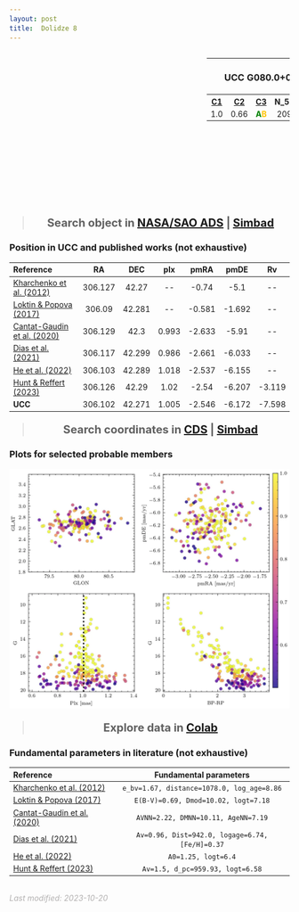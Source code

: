 ```yaml
---
layout: post
title:  Dolidze 8
---
```


<div style="display: flex; justify-content: space-between;">
 <div style="text-align: center;">
 <!-- Left block -->
 <div id="aladin-lite-div" style="width:355px;height:250px;"></div>
 <script type="text/javascript" src="https://aladin.cds.unistra.fr/AladinLite/api/v3/latest/aladin.js" charset="utf-8"></script>
 <script type="text/javascript">
   let aladin;
   A.init.then(() => {
      aladin = A.aladin('#aladin-lite-div', {survey: "P/DSS2/color", fov:0.377, target: "306.102 42.271"});
   });
 </script>
</div>
<!-- Left block -->

<table style="text-align: center; width:355px;height:250px;">
  <!-- Row 1 (title) -->
  <tr>
    <td colspan="5"><h3>UCC G080.0+02.6</h3></td>
  </tr>
  <!-- Row 2 -->
  <tr>
    <th><a href="https://ucc.ar/faq#what-are-the-c1-c2-and-c3-parameters" title="Photometric class">C1</a></th>
    <th><a href="https://ucc.ar/faq#what-are-the-c1-c2-and-c3-parameters" title="Density class">C2</a></th>
    <th><a href="https://ucc.ar/faq#what-are-the-c1-c2-and-c3-parameters" title="Combined class">C3</a></th>
    <th><div title="Stars with membership probability >50%">N_50</div></th>
    <th><div title="Radius that contains half the members [arcmin]">r_50</div></th>
  </tr>
  <!-- Row 3 -->
  <tr>
    <td>1.0</td>
    <td>0.66</td>
    <td><span style="color: green; font-weight: bold;">A</span><span style="color: #FFC300; font-weight: bold;">B</span></td>
    <td>209</td>
    <td>11.3</td>
  </tr>
</table>
</div>

> <p style="text-align:center; font-weight: bold; font-size:20px">Search object in <a href="https://ui.adsabs.harvard.edu/search/q=%20collection%3Aastronomy%20body%3A%22Dolidze%208%22&sort=date%20desc%2C%20bibcode%20desc&p_=0" target="_blank">NASA/SAO ADS</a> | <a href="https://simbad.cds.unistra.fr/simbad/sim-id-refs?Ident=dolidze8" target="_blank">Simbad</a></p>


### Position in UCC and published works (not exhaustive)

| Reference    | RA    | DEC   | plx  | pmRA  | pmDE   |  Rv  |
| :---         | :---: | :---: | :---: | :---: | :---: | :---: |
|[Kharchenko et al. (2012)](https://ui.adsabs.harvard.edu/abs/2012A%26A...543A.156K) | 306.127 | 42.27 | -- | -0.74 | -5.1 | -- |
|[Loktin & Popova (2017)](https://ui.adsabs.harvard.edu/abs/2017AstBu..72..257L/abstract) | 306.09 | 42.281 | -- | -0.581 | -1.692 | -- |
|[Cantat-Gaudin et al. (2020)](https://ui.adsabs.harvard.edu/abs/2020A%26A...640A...1C) | 306.129 | 42.3 | 0.993 | -2.633 | -5.91 | -- |
|[Dias et al. (2021)](https://ui.adsabs.harvard.edu/abs/2021MNRAS.504..356D) | 306.117 | 42.299 | 0.986 | -2.661 | -6.033 | -- |
|[He et al. (2022)](https://ui.adsabs.harvard.edu/abs/2022ApJS..262....7H/abstract) | 306.103 | 42.289 | 1.018 | -2.537 | -6.155 | -- |
|[Hunt & Reffert (2023)](https://ui.adsabs.harvard.edu/abs/2023arXiv230313424H/abstract) | 306.126 | 42.29 | 1.02 | -2.54 | -6.207 | -3.119 |
| **UCC** |306.102 | 42.271 | 1.005 | -2.546 | -6.172 | -7.598 |

> <p style="text-align:center; font-weight: bold; font-size:20px">Search coordinates in <a href="https://cdsportal.u-strasbg.fr/?target=306.102,42.271" target="_blank">CDS</a> | <a href="https://simbad.cds.unistra.fr/mobile/object_list.html?coord=306.102%2042.271&output=json&radius=5&userEntry=dolidze8" target="_blank">Simbad</a></p>

### Plots for selected probable members

![CLUSTER](https://raw.githubusercontent.com/ucc23/Q1P/main/plots/dolidze8.webp)


> <p style="text-align:center; font-weight: bold; font-size:20px">Explore data in <a href="https://colab.research.google.com/github/UCC23/Q1P/blob/master/notebooks/dolidze8.ipynb" target="_blank">Colab</a></p>


### Fundamental parameters in literature (not exhaustive)

| Reference |  Fundamental parameters |
| :---         |     :---:      |
| [Kharchenko et al. (2012)](https://ui.adsabs.harvard.edu/abs/2012A%26A...543A.156K) | `e_bv=1.67, distance=1078.0, log_age=8.86` |
| [Loktin & Popova (2017)](https://ui.adsabs.harvard.edu/abs/2017AstBu..72..257L/abstract) | `E(B-V)=0.69, Dmod=10.02, logt=7.18` |
| [Cantat-Gaudin et al. (2020)](https://ui.adsabs.harvard.edu/abs/2020A%26A...640A...1C) | `AVNN=2.22, DMNN=10.11, AgeNN=7.19` |
| [Dias et al. (2021)](https://ui.adsabs.harvard.edu/abs/2021MNRAS.504..356D) | `Av=0.96, Dist=942.0, logage=6.74, [Fe/H]=0.37` |
| [He et al. (2022)](https://ui.adsabs.harvard.edu/abs/2022ApJS..262....7H/abstract) | `A0=1.25, logt=6.4` |
| [Hunt & Reffert (2023)](https://ui.adsabs.harvard.edu/abs/2023arXiv230313424H/abstract) | `Av=1.5, d_pc=959.93, logt=6.58` |

<br>
<font color="b3b1b1"><i>Last modified: 2023-10-20</i></font>
